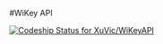 #WiKey API


[ ![Codeship Status for XuVic/WiKeyAPI](https://app.codeship.com/projects/d1dfde20-b314-0135-e64c-725c6ee79220/status?branch=master)](https://app.codeship.com/projects/258181)
